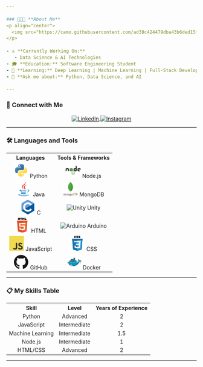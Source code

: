 ```yaml
---

### 🧑🏽‍💻 **About Me**
<p align="center">
  <img src="https://camo.githubusercontent.com/ad38c424479dba43b6ded15fecfde6b53cf9fcd6ff3dc7715d5bcb43f8bbefb8/68747470733a2f2f6d656469612e67697068792e636f6d2f6d656469612f57556c706c634d704f43456d5447427442572f67697068792e676966" alt="I am a Software Engineering Student GIF" />
</p>

- 🔝 **Currently Working On:**  
   - Data Science & AI Technologies  
- 🎓 **Education:** Software Engineering Student  
- 🌱 **Learning:** Deep Learning | Machine Learning | Full-Stack Development  
- 💬 **Ask me about:** Python, Data Science, and AI  

---
```


### 🚀 **Connect with Me**  
<p align="center">
  <a href="https://linkedin.com/in/emircanbacanak/" target="blank">
    <img align="center" src="https://img.shields.io/badge/LinkedIn-Emir%20Can%20Bacanak-blue?style=flat-square&logo=linkedin&logoColor=white" alt="LinkedIn" />
  </a>
  <a href="https://www.instagram.com/emirbcnk/" target="blank">
    <img align="center" src="https://img.shields.io/badge/Instagram-@emirbcnk-ff69b4?style=flat-square&logo=instagram&logoColor=white" alt="Instagram" />
  </a>
</p>

---

### 🛠️ **Languages and Tools**

<p align="center">
<table align="center">
  <tr>
    <th>Languages</th>
    <th>Tools & Frameworks</th>
  </tr>
  <tr>
    <td align="center">
      <img src="https://raw.githubusercontent.com/devicons/devicon/master/icons/python/python-original.svg" alt="Python" width="40" height="40"/> Python
    </td>
    <td align="center">
      <img src="https://raw.githubusercontent.com/devicons/devicon/master/icons/nodejs/nodejs-original-wordmark.svg" alt="Node.js" width="40" height="40"/> Node.js
    </td>
  </tr>
  <tr>
    <td align="center">
      <img src="https://raw.githubusercontent.com/devicons/devicon/master/icons/java/java-original.svg" alt="Java" width="40" height="40"/> Java
    </td>
    <td align="center">
      <img src="https://raw.githubusercontent.com/devicons/devicon/master/icons/mongodb/mongodb-original-wordmark.svg" alt="MongoDB" width="40" height="40"/> MongoDB
    </td>
  </tr>
  <tr>
    <td align="center">
      <img src="https://raw.githubusercontent.com/devicons/devicon/master/icons/c/c-original.svg" alt="C" width="40" height="40"/> C
    </td>
    <td align="center">
      <img src="https://www.vectorlogo.zone/logos/unity3d/unity3d-icon.svg" alt="Unity" width="40" height="40"/> Unity
    </td>
  </tr>
  <tr>
    <td align="center">
      <img src="https://raw.githubusercontent.com/devicons/devicon/master/icons/html5/html5-original-wordmark.svg" alt="HTML" width="40" height="40"/> HTML
    </td>
    <td align="center">
      <img src="https://cdn.worldvectorlogo.com/logos/arduino-1.svg" alt="Arduino" width="40" height="40"/> Arduino
    </td>
  </tr>
  <tr>
    <td align="center">
      <img src="https://raw.githubusercontent.com/devicons/devicon/master/icons/javascript/javascript-original.svg" alt="JavaScript" width="40" height="40"/> JavaScript
    </td>
    <td align="center">
      <img src="https://raw.githubusercontent.com/devicons/devicon/master/icons/css3/css3-original-wordmark.svg" alt="CSS" width="40" height="40"/> CSS
    </td>
  </tr>
  <tr>
    <td align="center">
      <img src="https://raw.githubusercontent.com/devicons/devicon/master/icons/github/github-original.svg" alt="GitHub" width="40" height="40"/> GitHub
    </td>
    <td align="center">
      <img src="https://raw.githubusercontent.com/devicons/devicon/master/icons/docker/docker-original.svg" alt="Docker" width="40" height="40"/> Docker
    </td>
  </tr>
</table>
</p>

---

### 📋 **My Skills Table**
<p align="center">
<table align="center">
  <tr>
    <th>Skill</th>
    <th>Level</th>
    <th>Years of Experience</th>
  </tr>
  <tr>
    <td align="center">Python</td>
    <td align="center">Advanced</td>
    <td align="center">2</td>
  </tr>
  <tr>
    <td align="center">JavaScript</td>
    <td align="center">Intermediate</td>
    <td align="center">2</td>
  </tr>
  <tr>
    <td align="center">Machine Learning</td>
    <td align="center">Intermediate</td>
    <td align="center">1.5</td>
  </tr>
  <tr>
    <td align="center">Node.js</td>
    <td align="center">Intermediate</td>
    <td align="center">1</td>
  </tr>
  <tr>
    <td align="center">HTML/CSS</td>
    <td align="center">Advanced</td>
    <td align="center">2</td>
  </tr>
</table>
</p>

---
